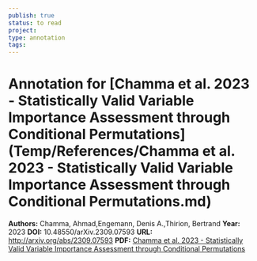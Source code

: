 ```yaml
---
publish: true
status: to read
project:
type: annotation
tags:
---
```

# Annotation for [Chamma et al. 2023 - Statistically Valid Variable Importance Assessment through Conditional Permutations](Temp/References/Chamma et al. 2023 - Statistically Valid Variable Importance Assessment through Conditional Permutations.md)

**Authors:** Chamma, Ahmad,Engemann, Denis A.,Thirion, Bertrand
**Year:** 2023
**DOI:** 10.48550/arXiv.2309.07593
**URL:** http://arxiv.org/abs/2309.07593
**PDF:** [Chamma et al. 2023 - Statistically Valid Variable Importance Assessment through Conditional Permutations](Papers/PDFs/Chamma%20et%20al.%202023%20-%20Statistically%20Valid%20Variable%20Importance%20Assessment%20through%20Conditional%20Permutations.pdf)
